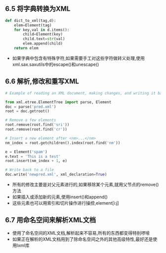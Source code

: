 ## 6.5 将字典转换为XML ##
```python
def dict_to_xml(tag,d):
    elem=Element(tag)
    for key,val in d.items():
        child=Element(key)
        child.text=str(val)
        elem.append(child)
    return elem
```
* 如果字典中包含有特殊字符,如果需要手工对这些字符做转义处理,使用xml.sax.saxutils中的escape()和unescape()
## 6.6 解析,修改和重写XML ##
```python
# Example of reading an XML document, making changes, and writing it back out

from xml.etree.ElementTree import parse, Element
doc = parse('pred.xml')
root = doc.getroot()

# Remove a few elements
root.remove(root.find('sri'))
root.remove(root.find('cr'))

# Insert a new element after <nm>...</nm>
nm_index = root.getchildren().index(root.find('nm'))

e = Element('spam')
e.text = 'This is a test'
root.insert(nm_index + 1, e)

# Write back to a file
doc.write('newpred.xml', xml_declaration=True)
```
* 所有的修改主要是对父元素进行的,如果移除某个元素,就用父节点的remove()方法
* 如果插入或添加新的元素,使用insert()和append()
* 这些元素也可以用索引和切片操作进行操控,element[i:j]
## 6.7 用命名空间来解析XML文档 ##
* 使用了命名空间的XML文档,解析起来不容易,所有的东西都变得特别啰嗦
* 如果正在解析的XML文档用到了除命名空间之外的其他高级特性,最好还是使用lxml库